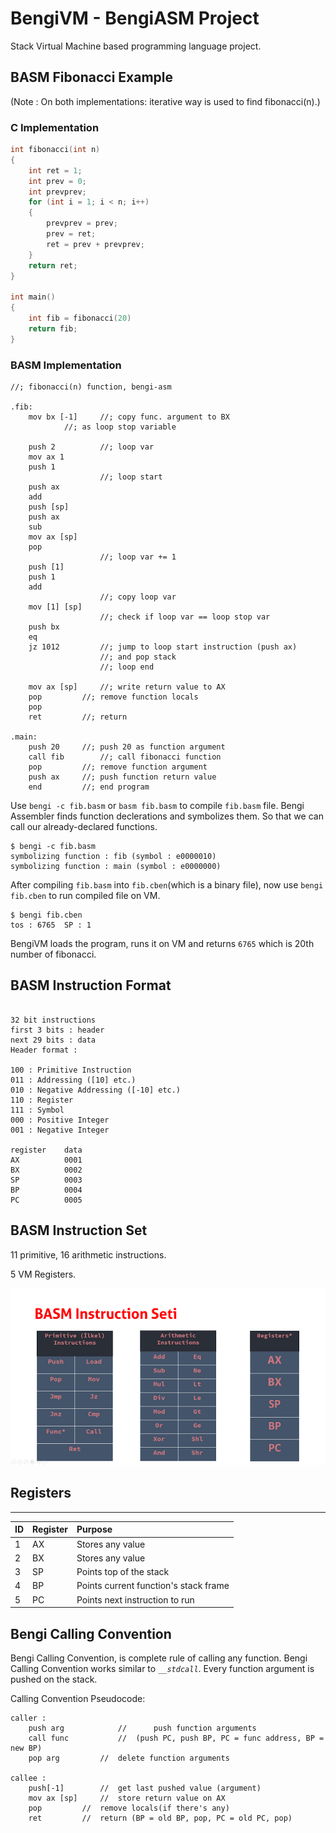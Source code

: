 # BengiVM - BengiASM Project

Stack Virtual Machine based programming language project.

## BASM Fibonacci Example

(Note : On both implementations: iterative way is used to find fibonacci(n).)
### C Implementation

```c
int fibonacci(int n)
{
    int ret = 1;
    int prev = 0;
    int prevprev;
    for (int i = 1; i < n; i++)
    {
        prevprev = prev;
        prev = ret;
        ret = prev + prevprev;
    }
	return ret;
}

int main()
{
    int fib = fibonacci(20)
    return fib;
}
```

### BASM Implementation

```assembly
//; fibonacci(n) function, bengi-asm

.fib:
    mov bx [-1]   	//; copy func. argument to BX
			//; as loop stop variable

    push 2        	//; loop var
    mov ax 1
    push 1
                  	//; loop start
    push ax
    add
    push [sp]
    push ax
    sub 
    mov ax [sp]
    pop
                  	//; loop var += 1
    push [1]
    push 1
    add
                	//; copy loop var
    mov [1] [sp]
                	//; check if loop var == loop stop var
    push bx      
    eq
    jz 1012     	//; jump to loop start instruction (push ax)
                	//; and pop stack
                	//; loop end

    mov ax [sp]		//; write return value to AX
    pop			//; remove function locals
    pop
    ret			//; return 

.main:
    push 20		//; push 20 as function argument
    call fib 		//; call fibonacci function
    pop			//; remove function argument
    push ax		//; push function return value
    end			//; end program
```

Use `bengi -c fib.basm` or `basm fib.basm` to compile `fib.basm` file. Bengi Assembler finds function declerations and symbolizes them. So that we can call our already-declared functions.

```
$ bengi -c fib.basm
symbolizing function : fib (symbol : e0000010)
symbolizing function : main (symbol : e0000000)
```

After compiling `fib.basm` into `fib.cben`(which is a binary file), now use `bengi fib.cben` to run compiled file on VM.

```
$ bengi fib.cben
tos : 6765  SP : 1
```

BengiVM loads the program, runs it on VM and returns `6765` which is 20th number of fibonacci.

## BASM Instruction Format
```text

32 bit instructions
first 3 bits : header
next 29 bits : data
Header format :

100 : Primitive Instruction
011 : Addressing ([10] etc.)
010 : Negative Addressing ([-10] etc.)
110 : Register
111 : Symbol
000 : Positive Integer
001 : Negative Integer

register	data
AX			0001
BX			0002
SP			0003
BP			0004
PC			0005
```

## BASM Instruction Set

11 primitive, 16 arithmetic instructions.

5 VM Registers.

![InstructionSet](_img/instruction_set.png)


## Registers
---

|ID  | Register     | Purpose                                 | 
|:---|:-------------|:----------------------------------------|
| 1  | AX           | Stores any value                        |
| 2  | BX           | Stores any value                        |  
| 3  | SP           | Points top of the stack                 |
| 4  | BP           | Points current function's stack frame   |
| 5  | PC           | Points next instruction to run          |


## Bengi Calling Convention
Bengi Calling Convention, is complete rule of calling any function. Bengi Calling Convention works similar to _`__stdcall`_. Every function argument is pushed on the stack.

Calling Convention Pseudocode:
```assembly
caller :
    push arg	        //      push function arguments
    call func	        //	(push PC, push BP, PC = func address, BP = new BP)
    pop arg	        //	delete function arguments

callee :
    push[-1]		//	get last pushed value (argument)
    mov ax [sp] 	//	store return value on AX
    pop			//	remove locals(if there's any)
    ret			//	return (BP = old BP, pop, PC = old PC, pop)
```




